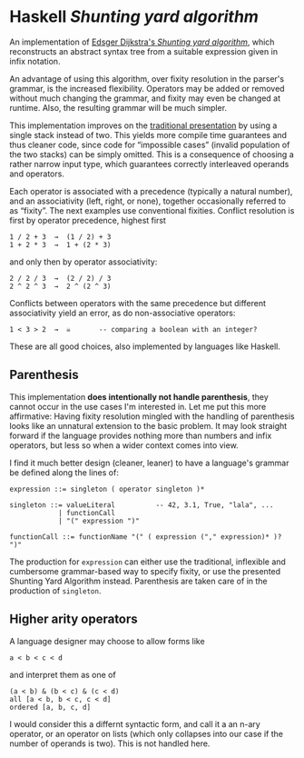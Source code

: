 
Haskell *Shunting yard algorithm*
=================================

An implementation of [Edsger Dijkstra's *Shunting yard algorithm*][1],
which reconstructs an abstract syntax tree from a suitable expression
given in infix notation.

An advantage of using this algorithm, over fixity resolution in the
parser's grammar, is the increased flexibility.  Operators may be
added or removed without much changing the grammar, and fixity may
even be changed at runtime.  Also, the resulting grammar will be much
simpler.

This implementation improves on the [traditional presentation][1] by
using a single stack instead of two.  This yields more compile time
guarantees and thus cleaner code, since code for “impossible cases”
(invalid population of the two stacks) can be simply omitted.  This is
a consequence of choosing a rather narrow input type, which guarantees
correctly interleaved operands and operators.

Each operator is associated with a precedence (typically a natural
number), and an associativity (left, right, or none), together
occasionally referred to as “fixity”.  The next examples use
conventional fixities.  Conflict resolution is first by operator
precedence, highest first

    1 / 2 + 3  →  (1 / 2) + 3
    1 + 2 * 3  →  1 + (2 * 3)

and only then by operator associativity:

    2 / 2 / 3  →  (2 / 2) / 3
    2 ^ 2 ^ 3  →  2 ^ (2 ^ 3)

Conflicts between operators with the same precedence but different
associativity yield an error, as do non-associative operators:

    1 < 3 > 2  →  ☠       -- comparing a boolean with an integer?

These are all good choices, also implemented by languages like
Haskell.


Parenthesis
-----------

This implementation **does intentionally not handle parenthesis**,
they cannot occur in the use cases I'm interested in.  Let me put this
more affirmative: Having fixity resolution mingled with the handling
of parenthesis looks like an unnatural extension to the basic problem.
It may look straight forward if the language provides nothing more
than numbers and infix operators, but less so when a wider context
comes into view.

I find it much better design (cleaner, leaner) to have a language's
grammar be defined along the lines of:

    expression ::= singleton ( operator singleton )*

    singleton ::= valueLiteral          -- 42, 3.1, True, "lala", ...
                | functionCall
                | "(" expression ")"

    functionCall ::= functionName "(" ( expression ("," expression)* )? ")"

The production for `expression` can either use the traditional,
inflexible and cumbersome grammar-based way to specify fixity, or use
the presented Shunting Yard Algorithm instead.  Parenthesis are taken
care of in the production of `singleton`.


Higher arity operators
----------------------

A language designer may choose to allow forms like

    a < b < c < d

and interpret them as one of

    (a < b) & (b < c) & (c < d)
    all [a < b, b < c, c < d]
    ordered [a, b, c, d]

I would consider this a differnt syntactic form, and call it a an
n-ary operator, or an operator on lists (which only collapses into our
case if the number of operands is two).  This is not handled here.


[1]: https://en.wikipedia.org/wiki/Shunting_yard_algorithm
